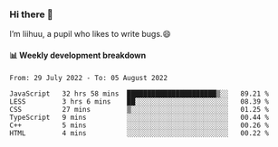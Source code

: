 ### Hi there 👋
I’m liihuu, a pupil who likes to write bugs.😄


#### 📊 Weekly development breakdown
<!--START_SECTION:waka-->

```text
From: 29 July 2022 - To: 05 August 2022

JavaScript   32 hrs 58 mins  ██████████████████████▒░░   89.21 %
LESS         3 hrs 6 mins    ██░░░░░░░░░░░░░░░░░░░░░░░   08.39 %
CSS          27 mins         ▒░░░░░░░░░░░░░░░░░░░░░░░░   01.25 %
TypeScript   9 mins          ░░░░░░░░░░░░░░░░░░░░░░░░░   00.44 %
C++          5 mins          ░░░░░░░░░░░░░░░░░░░░░░░░░   00.26 %
HTML         4 mins          ░░░░░░░░░░░░░░░░░░░░░░░░░   00.22 %
```

<!--END_SECTION:waka-->

<!--
**liihuu/liihuu** is a ✨ _special_ ✨ repository because its `README.md` (this file) appears on your GitHub profile.

Here are some ideas to get you started:

- 🔭 I’m currently working on ...
- 🌱 I’m currently learning ...
- 👯 I’m looking to collaborate on ...
- 🤔 I’m looking for help with ...
- 💬 Ask me about ...
- 📫 How to reach me: ...
- 😄 Pronouns: ...
- ⚡ Fun fact: ...
-->
